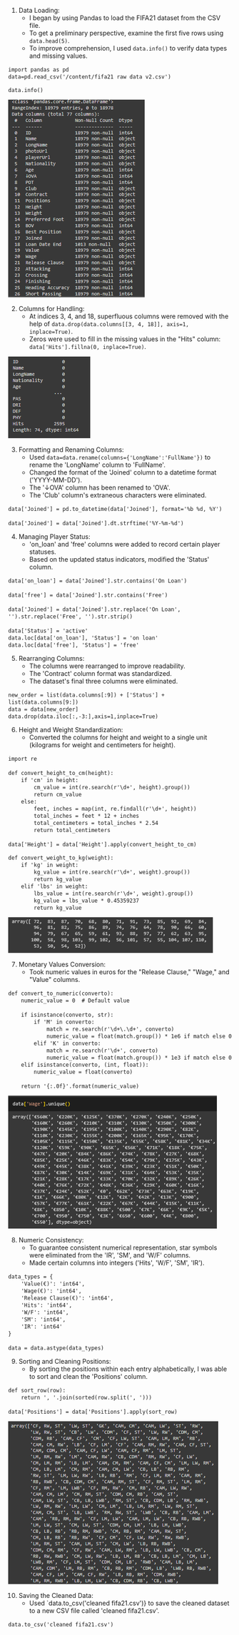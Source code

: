 1. Data Loading:
   - I began by using Pandas to load the FIFA21 dataset from the CSV file.
   - To get a preliminary perspective, examine the first five rows using `data.head(5)`.
   - To improve comprehension, I used `data.info()` to verify data types and missing values.
```
import pandas as pd
data=pd.read_csv('/content/fifa21 raw data v2.csv')

```

```
data.info()
```
![alt text](https://github.com/robbytbg/Port2/blob/main/Data%20Cleaning/related%20images/DataCleaning1.PNG)

2. Columns for Handling:
   - At indices 3, 4, and 18, superfluous columns were removed with the help of `data.drop(data.columns[[3, 4, 18]], axis=1, inplace=True)`.
   - Zeros were used to fill in the missing values in the "Hits" column: `data['Hits'].fillna(0, inplace=True)`.

![alt text](https://github.com/robbytbg/Port2/blob/main/Data%20Cleaning/related%20images/DataCleaning2.PNG)

3. Formatting and Renaming Columns:
   - Used `data=data.rename(columns={'LongName':'FullName'})` to rename the 'LongName' column to 'FullName'.
   - Changed the format of the 'Joined' column to a datetime format ('YYYY-MM-DD').
   - The '↓OVA' column has been renamed to 'OVA'.
   - The 'Club' column's extraneous characters were eliminated.
  
```
data['Joined'] = pd.to_datetime(data['Joined'], format='%b %d, %Y')

data['Joined'] = data['Joined'].dt.strftime('%Y-%m-%d')
```


4. Managing Player Status:
   - 'on_loan' and 'free' columns were added to record certain player statuses.
   - Based on the updated status indicators, modified the 'Status' column.
  
```
data['on_loan'] = data['Joined'].str.contains('On Loan')

data['free'] = data['Joined'].str.contains('Free')

data['Joined'] = data['Joined'].str.replace('On Loan', '').str.replace('Free', '').str.strip()

data['Status'] = 'active'
data.loc[data['on_loan'], 'Status'] = 'on loan'
data.loc[data['free'], 'Status'] = 'free'
```

5. Rearranging Columns:
   - The columns were rearranged to improve readability.
   - The 'Contract' column format was standardized.
   - The dataset's final three columns were eliminated.

```
new_order = list(data.columns[:9]) + ['Status'] + list(data.columns[9:])
data = data[new_order]
data.drop(data.iloc[:,-3:],axis=1,inplace=True)
```

6. Height and Weight Standardization:
    - Converted the columns for height and weight to a single unit (kilograms for weight and centimeters for height).
  
```
import re

def convert_height_to_cm(height):
    if 'cm' in height:
        cm_value = int(re.search(r'\d+', height).group())
        return cm_value
    else:
        feet, inches = map(int, re.findall(r'\d+', height))
        total_inches = feet * 12 + inches
        total_centimeters = total_inches * 2.54
        return total_centimeters

data['Height'] = data['Height'].apply(convert_height_to_cm)
```
```
def convert_weight_to_kg(weight):
    if 'kg' in weight:
        kg_value = int(re.search(r'\d+', weight).group())
        return kg_value
    elif 'lbs' in weight:
        lbs_value = int(re.search(r'\d+', weight).group())
        kg_value = lbs_value * 0.45359237
        return kg_value
```
![alt text](https://github.com/robbytbg/Port2/blob/main/Data%20Cleaning/related%20images/DataCleaning5.PNG)

7. Monetary Values Conversion:
   - Took numeric values in euros for the "Release Clause," "Wage," and "Value" columns.

```
def convert_to_numeric(converto):
    numeric_value = 0  # Default value

    if isinstance(converto, str):
        if 'M' in converto:
            match = re.search(r'\d+\.\d+', converto)
            numeric_value = float(match.group()) * 1e6 if match else 0
        elif 'K' in converto:
            match = re.search(r'\d+', converto)
            numeric_value = float(match.group()) * 1e3 if match else 0
    elif isinstance(converto, (int, float)):
        numeric_value = float(converto)

    return '{:.0f}'.format(numeric_value)
```
![alt text](https://github.com/robbytbg/Port2/blob/main/Data%20Cleaning/related%20images/DataCleaning3.PNG)

8. Numeric Consistency:
   - To guarantee consistent numerical representation, star symbols were eliminated from the 'IR', 'SM', and 'W/F' columns.
   - Made certain columns into integers ('Hits', 'W/F', 'SM', 'IR').

```
data_types = {
    'Value(€)': 'int64',
    'Wage(€)': 'int64',
    'Release Clause(€)': 'int64',
    'Hits': 'int64',
    'W/F': 'int64',
    'SM': 'int64',
    'IR': 'int64'
}

data = data.astype(data_types)
```

9. Sorting and Cleaning Positions:
    - By sorting the positions within each entry alphabetically, I was able to sort and clean the 'Positions' column.

```
def sort_row(row):
    return ', '.join(sorted(row.split(', ')))

data['Positions'] = data['Positions'].apply(sort_row)
```
![alt text](https://github.com/robbytbg/Port2/blob/main/Data%20Cleaning/related%20images/DataCleaning4.PNG)

10. Saving the Cleaned Data:
    - Used `data.to_csv('cleaned fifa21.csv')} to save the cleaned dataset to a new CSV file called 'cleaned fifa21.csv'.

```
data.to_csv('cleaned fifa21.csv')
```
